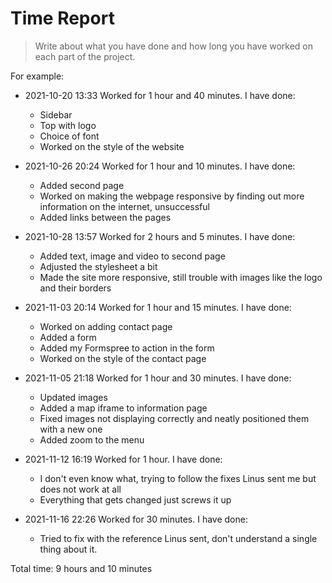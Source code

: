 # Time Report

> Write about what you have done and how long you have worked on each part of the project.

For example: 

- 2021-10-20 13:33 Worked for 1 hour and 40 minutes. I have done:
  - Sidebar
  - Top with logo
  - Choice of font
  - Worked on the style of the website

- 2021-10-26 20:24 Worked for 1 hour and 10 minutes. I have done:
  - Added second page
  - Worked on making the webpage responsive by finding out more information on the internet, unsuccessful
  - Added links between the pages

- 2021-10-28 13:57 Worked for 2 hours and 5 minutes. I have done:
  - Added text, image and video to second page
  - Adjusted the stylesheet a bit
  - Made the site more responsive, still trouble with images like the logo and their borders

- 2021-11-03 20:14 Worked for 1 hour and 15 minutes. I have done:
  - Worked on adding contact page
  - Added a form
  - Added my Formspree to action in the form
  - Worked on the style of the contact page

- 2021-11-05 21:18 Worked for 1 hour and 30 minutes. I have done:
  - Updated images
  - Added a map iframe to information page
  - Fixed images not displaying correctly and neatly positioned them with a new one
  - Added zoom to the menu
 
- 2021-11-12 16:19 Worked for 1 hour. I have done:
  - I don't even know what, trying to follow the fixes Linus sent me but does not work at all
  - Everything that gets changed just screws it up

- 2021-11-16 22:26 Worked for 30 minutes. I have done:
  - Tried to fix with the reference Linus sent, don't understand a single thing about it.

Total time: 9 hours and 10 minutes
